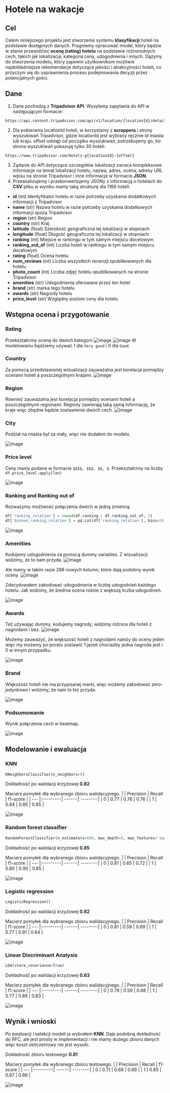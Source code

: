 # Hotele na wakacje

## Cel

Celem niniejszego projektu jest stworzenie systemu **klasyfikacji** hoteli na podstawie dostępnych danych. Pragniemy opracować model, który będzie w stanie przewidzieć **ocenę (rating) hotelu** na podstawie różnorodnych cech, takich jak lokalizacja, kategoria ceny, udogodnienia i innych. Dążymy do stworzenia modelu, który zapewni użytkownikom możliwie najdokładniejsze rekomendacje dotyczące jakości i atrakcyjności hoteli, co przyczyni się do usprawnienia procesu podejmowania decyzji przez potencjalnych gości.


## Dane

1.  Dane pochodzą z **Tripadvisor API**. Wysyłamy zapytania do API w następującym formacie:
 ```
 https://api.content.tripadvisor.com/api/v1/location/{locationId}/details
```
2.  Dla pobierania locationId hoteli, w korzystamy z **scrappera** i strony wyszukiwań Tripadvisor, gdzie locationId jest wybrany ręcznie id miasta lub kraju. offset odstęp od początku wyszukiwań, potrzebujemy go, bo strona wyszukiwań pokazuję tylko 30 hoteli:

```
https://www.tripadvisor.com/Hotels-g{locationId}-{offset}
```
3. Żądanie do API dotyczące szczegółów lokalizacji zwraca kompleksowe informacje na temat lokalizacji hotelu, nazwa, adres, ocena, adresy URL wpisu na stronie Tripadvisor i inne informacje w formacie **JSON**.
4.  Przeanalizujemy i przekonwertujemy JSONy z informacją o hotelach do **CSV** pliku w wyniku mamy taką strukturę dla 1166 hoteli:
* **id** (int) Identyfikator hotelu w razie potrzeby uzyskania dodatkowych informacji z Tripadvisor
* **name** (str) Nazwa hotelu w razie potrzeby uzyskania dodatkowych informacji spoza Tripadvisor
* **region** (str) Region
* **country** (str) Kraj
* **latitude** (float) Szerokość geograficzna tej lokalizacji w stopniach
* **longitude** (float) Długość geograficzna tej lokalizacji w stopniach
* **ranking** (int) Miejsce w rankingu w tym samym miejscu docelowym
* **ranking_out_of** (int) Liczba hoteli w rankingu w tym samym miejscu docelowym
* **rating** (float) Ocena hotelu
* **num_reviews** (int) Liczba wszystkich recenzji opublikowanych dla hotelu
* **photo_count** (int) Liczba zdjęć hotelu opublikowanych na stronie Tripadvisor
* **amenities** (str) Udogodnienia oferowane przez ten hotel
* **brand** (str) marka tego hotelu
* **awards** (str) Nagrody hotelu
* **price_level** (str) Względny poziom ceny dla hotelu

## Wstępna ocena i przygotowanie

### Rating

Przekształcimy ocenę do dwóch kategorii
![image](https://hackmd.io/_uploads/Hy1sPLrqa.png)
![image](https://hackmd.io/_uploads/HyYeiLSqp.png)
W modelowaniu będziemy używać 1 dla `Very good` i 0 dla `Good`

### Country

Za pomocą przedstawionej wizualizacji zauważalna jest korelacja pomiędzy ocenami hoteli a poszczególnymi krajami.
![image](https://hackmd.io/_uploads/rkjb4DScT.png)

### Region

Również zauważalna jest korelacja pomiędzy ocenami hoteli a poszczególnymi regionami. Regiony zawierają taką samą informację, że kraje więc zbędne będzie zostawienie dwóch cech.
![image](https://hackmd.io/_uploads/SJ-J8PHc6.png)

### City

Podział na miasta był za mały, więc nie dodałem do modelu.

![image](https://hackmd.io/_uploads/BJhZPwB5a.png)


### Price level

Ceny mamy podane w formacie `$$$$, $$$, $$, $`. 
Przekształcimy na liczby `df.price_level.apply(len)`

![image](https://hackmd.io/_uploads/S1uZrurcp.png)

### Ranking and Ranking out of

Rozważymy możliwość połączenia dwóch w jedną zmienną.
```python
df['ranking_relation'] = round(df.ranking / df.ranking_out_of, 2)
df['binned_ranking_relation'] = pd.cut(df['ranking_relation'], bins=5)
```

![image](https://hackmd.io/_uploads/SkZHO_B56.png)

### Amenities

Kodujemy udogodnienia za pomocą dummy variables. Z wizualizacji widzimy, że to nam przyda.
![image](https://hackmd.io/_uploads/BJ2o3OH56.png)

Ale mamy w takim razie 288 nowych kolumn, które dają podobny wynik oceny.
![image](https://hackmd.io/_uploads/HytpPwD9a.png)

Zdecydowałem zakodować udogodnienia w liczbę udogodnień każdego hotelu. Jak widzimy, że średnia ocena rośnie z większą liczba udogodnień.

![image](https://hackmd.io/_uploads/rJW5wvD56.png)


### Awards

Też używając dummy, kodujemy nagrody, widzimy różnice dla hoteli z nagrodami i bez.
![image](https://hackmd.io/_uploads/ry00nfU56.png)

Możemy zauważyć, że większość hoteli z nagrodami należy do oceny jeden więc my możemy po prostu zostawić 1 jeżeli chociażby jedna nagroda jest i 0 w innym przypadku.

![image](https://hackmd.io/_uploads/HyMJucU9a.png)

### Brand

Większość hoteli nie ma przypisanej marki, więc możemy zakodować zero-jedynkowo i widzimy, że nam to też przyda.

![image](https://hackmd.io/_uploads/rJQwNdP9p.png)

### Podsumowanie

Wynik połączenia cech w heatmap.

![image](https://hackmd.io/_uploads/HJbfVEdca.png)


## Modelowanie i ewaluacja

### KNN

```python
KNeighborsClassifier(n_neighbors=9)
```
Dokładność po walidacji krzyżowej **0.82**

Macierz pomyłek dla wybranego zbioru walidacyjnego.
|     | Precision | Recall | f1-score |
| --- |:---------:| ------:| --------:|
| 0   |   0.77    |   0.76 |     0.76 |
| 1   |   0.84    |   0.85 |     0.85 |


![image](https://hackmd.io/_uploads/BJpa-TO9T.png)

### Random forest classifier

```python
RandomForestClassifier(n_estimators=600, max_depth=8, max_features='sqrt', criterion='entropy')
```
Dokładność po walidacji krzyżowej **0.85**

Macierz pomyłek dla wybranego zbioru walidacyjnego.
|     | Precision | Recall | f1-score |
| --- |:---------:| ------:| --------:|
| 0   |   0.81    |   0.65 |     0.72 |
| 1   |   0.80    |   0.90 |     0.85 |


![image](https://hackmd.io/_uploads/rJxvhNKcT.png)


### Logistic regression

```python
LogisticRegression()
```
Dokładność po walidacji krzyżowej **0.82**

Macierz pomyłek dla wybranego zbioru walidacyjnego.
|     | Precision | Recall | f1-score |
| --- |:---------:| ------:| --------:|
| 0   |   0.81    |   0.59 |     0.69 |
| 1   |   0.77    |   0.91 |     0.84 |

![image](https://hackmd.io/_uploads/HJcIL8t5p.png)


### Linear Discriminant Analysis

```python
LDA(store_covariance=True)
```
Dokładność po walidacji krzyżowej **0.83**

Macierz pomyłek dla wybranego zbioru walidacyjnego.
|     | Precision | Recall | f1-score |
| --- |:---------:| ------:| --------:|
| 0   |   0.79    |   0.59 |     0.68 |
| 1   |   0.77    |   0.89 |     0.83 |

![image](https://hackmd.io/_uploads/HkewtIY5p.png)

## Wynik i wnioski

Po ewaluacji i selekcji modeli ja wybrałem **KNN**. Daje podobną dokładność do RFC, ale jest prosty w implementacji i nie mamy dużego zbioru danych więc koszt obliczeniowy nie jest wysoki.

Dokładność zbioru testowego **0.81**

Macierz pomyłek dla wybranego zbioru testowego.
|     | Precision | Recall | f1-score |
| --- |:---------:| ------:| --------:|
| 0   |   0.71    |   0.68 |     0.69 |
| 1   |   0.85    |   0.87 |     0.86 |

![image](https://hackmd.io/_uploads/Bkp728Fc6.png)




















